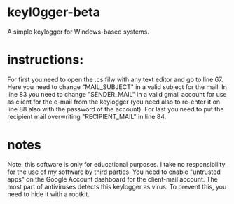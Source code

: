 # keyl0gger-beta
A simple keylogger for Windows-based systems.

# instructions:
For first you need to open the .cs filw with any text editor and go to line 67. Here you need to change "MAIL_SUBJECT" in a valid subject for the mail. In line 83 you need to change "SENDER_MAIL" in a valid gmail account for use as client for the e-mail from the keylogger (you need also to re-enter it on line 88 also with the password of the account). For last you need to put the recipient mail overwriting "RECIPIENT_MAIL" in line 84.

# notes
Note: this software is only for educational purposes. I take no responsibility for the use of my software by third parties.
You need to enable "untrusted apps" on the Google Account dashboard for the client-mail account.
The most part of antiviruses detects this keylogger as virus. To prevent this, you need to hide it with a rootkit.
